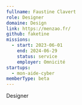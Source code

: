 ```yaml
---
fullname: Faustine Clavert
role: Designer
domaine: Design
link: https://menzao.fr/
github: faketine
missions:
  - start: 2023-06-01
    end: 2024-06-29
    status: service
    employer: Omnicité
startups:
  - mon-aide-cyber
memberType: beta
---
```


Designer
